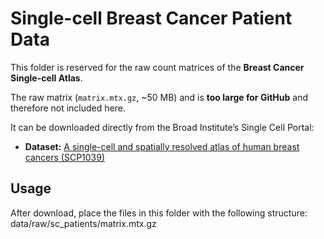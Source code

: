# Single-cell Breast Cancer Patient Data

This folder is reserved for the raw count matrices of the **Breast Cancer Single-cell Atlas**.

The raw matrix (`matrix.mtx.gz`, ~50 MB) and is **too large for GitHub** and therefore not included here.

It can be downloaded directly from the Broad Institute’s Single Cell Portal:

- **Dataset:** [A single-cell and spatially resolved atlas of human breast cancers (SCP1039)](https://singlecell.broadinstitute.org/single_cell/study/SCP1039)

## Usage
After download, place the files in this folder with the following structure: data/raw/sc_patients/matrix.mtx.gz

